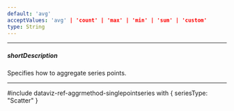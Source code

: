 ```yaml
---
default: 'avg'
acceptValues: 'avg' | 'count' | 'max' | 'min' | 'sum' | 'custom'
type: String
---
```

---
##### shortDescription
Specifies how to aggregate series points.

---
#include dataviz-ref-aggrmethod-singlepointseries with {
    seriesType: "Scatter"
}